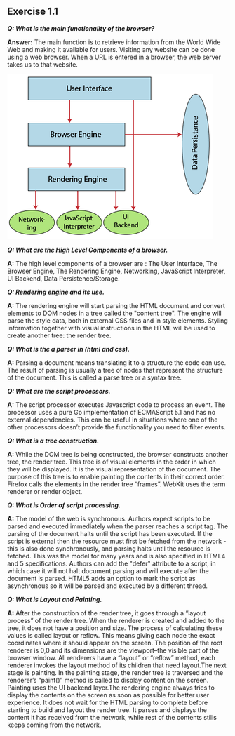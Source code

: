 ## Exercise 1.1
***Q: What is the main functionality of the browser?***

**Answer:** The main function is to retrieve information from the World Wide Web and making it available for users. Visiting any website can be done using a web browser. When a URL is entered in a browser, the web server takes us to that website.

![alt text for screen readers](./images/pic1.png)


***Q: What are the High Level Components of a browser.***

**A:** The high level components of a browser are : The User Interface, The Browser Engine, The Rendering Engine, Networking, JavaScript Interpreter, UI Backend, Data Persistence/Storage.

***Q: Rendering engine and its use.***

**A:** The rendering engine will start parsing the HTML document and convert elements to DOM nodes in a tree called the "content tree". The engine will parse the style data, both in external CSS files and in style elements. Styling information together with visual instructions in the HTML will be used to create another tree: the render tree.


***Q: What is the a parser in (html and css).***

**A:** Parsing a document means translating it to a structure the code can use. The result of parsing is usually a tree of nodes that represent the structure of the document. This is called a parse tree or a syntax tree.

***Q: What are the script processors.***

**A:** The script processor executes Javascript code to process an event. The processor uses a pure Go implementation of ECMAScript 5.1 and has no external dependencies. This can be useful in situations where one of the other processors doesn’t provide the functionality you need to filter events.


***Q: What is a tree construction.***

**A:** While the DOM tree is being constructed, the browser constructs another tree, the render tree. This tree is of visual elements in the order in which they will be displayed. It is the visual representation of the document. The purpose of this tree is to enable painting the contents in their correct order. Firefox calls the elements in the render tree “frames”. WebKit uses the term renderer or render object.

***Q: What is Order of script processing.***

**A:** The model of the web is synchronous. Authors expect scripts to be parsed and executed immediately when the parser reaches a script tag. The parsing of the document halts until the script has been executed. If the script is external then the resource must first be fetched from the network - this is also done synchronously, and parsing halts until the resource is fetched. This was the model for many years and is also specified in HTML4 and 5 specifications. Authors can add the "defer" attribute to a script, in which case it will not halt document parsing and will execute after the document is parsed. HTML5 adds an option to mark the script as asynchronous so it will be parsed and executed by a different thread.

***Q: What is Layout and Painting.***

**A:** After the construction of the render tree, it goes through a “layout process” of the render tree. When the renderer is created and added to the tree, it does not have a position and size. The process of calculating these values is called layout or reflow. This means giving each node the exact coordinates where it should appear on the screen. The position of the root renderer is 0,0 and its dimensions are the viewport–the visible part of the browser window. All renderers have a “layout” or “reflow” method, each renderer invokes the layout method of its children that need layout.The next stage is painting. In the painting stage, the render tree is traversed and the renderer’s “paint()” method is called to display content on the screen. Painting uses the UI backend layer.The rendering engine always tries to display the contents on the screen as soon as possible for better user experience. It does not wait for the HTML parsing to complete before starting to build and layout the render tree. It parses and displays the content it has received from the network, while rest of the contents stills keeps coming from the network.

